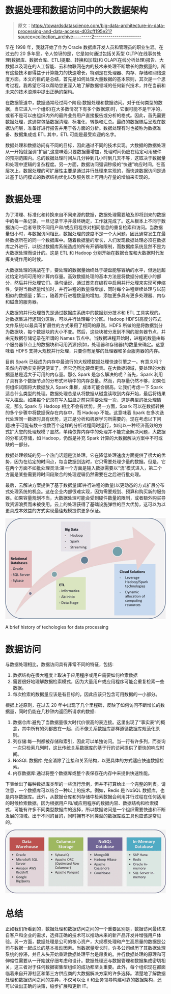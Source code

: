 # 数据处理和数据访问中的大数据架构

> 原文：<https://towardsdatascience.com/big-data-architecture-in-data-processing-and-data-access-d03cff195e21?source=collection_archive---------2----------------------->

早在 1998 年，我就开始了作为 Oracle 数据库开发人员和管理员的职业生涯。在过去的 20 多年里，令人惊讶的是，它是如何通过包括关系型 OLTP(在线事务处理)数据库、数据仓库、ETL(提取、转换和加载)和 OLAP(在线分析处理)报告、大数据以及现在的人工智能、云和物联网在内的技术来处理不断增长的数据量的。所有这些技术都得益于计算能力的快速增长，特别是在处理器、内存、存储和网络速度方面。本文的目的是总结，首先是如何处理大量数据的基本原则，其次是一个思考过程，我希望它可以帮助您更深入地了解数据领域的任何新兴技术，并在当前和未来的技术浪潮中提出正确的架构。

在数据管道中，数据通常经过两个阶段:数据处理和数据访问。对于任何类型的数据，当它进入一个组织(在大多数情况下有多个数据源)时，它很可能不是干净的，或者不是可以由组织内外的最终业务用户直接报告或分析的格式。因此，首先需要数据处理，这通常包括数据清理、标准化、转换和汇总。最终的数据随后呈现在数据访问层，准备好进行报告并用于各方面的分析。数据处理有时也被称为数据准备、数据集成或 ETL 其中，ETL 可能是最受欢迎的名字。

数据处理和数据访问有不同的目标，因此通过不同的技术实现。大数据的数据处理从一开始就强调“扩展”,这意味着只要数据量增加，处理时间仍应在给定可用硬件的预期范围内。总的数据处理时间从几分钟到几小时到几天不等，这取决于数据量和处理中逻辑的复杂程度。另一方面，数据访问强调秒级的“快速”响应时间。在高层次上，数据处理的可扩展性主要是通过并行处理来实现的，而快速数据访问是通过基于访问模式的数据结构优化以及服务器上可用内存量的增加来实现的。

# **数据处理**

为了清理、标准化和转换来自不同来源的数据，数据处理需要触及即将到来的数据中的每一条记录。一旦记录干净并最终确定，工作就完成了。这从根本上不同于数据访问—后者导致不同用户和/或应用程序对相同信息的重复检索和访问。当数据量很小时，与数据访问相比，数据处理的速度不是一个大问题，因此通常发生在最终数据所在的同一个数据库中。随着数据量的增长，人们发现数据处理必须在数据库之外进行，以绕过数据库系统造成的所有开销和限制，而数据库系统显然不是为大数据处理而设计的。这是 ETL 和 Hadoop 分别开始在数据仓库和大数据时代发挥关键作用的时候。

大数据处理的挑战在于，要处理的数据量始终处于硬盘能够容纳的水平，但远远超过给定时间可用的计算内存量。高效数据处理的基本方法是将数据分成更小的部分，然后并行处理它们。换句话说，通过首先在编程中启用并行处理来实现可伸缩性，使得当数据量增加时，并行进程的数量将增加，同时每个进程继续处理与以前相似的数据量；第二，随着并行进程数量的增加，添加更多具有更多处理器、内存和磁盘的服务器。

大数据的并行处理首先是通过数据库系统中的数据划分技术和 ETL 工具实现的。对数据集进行逻辑分区后，可以并行处理每个分区。Hadoop HDFS(高度分布式文件系统)以最具可扩展性的方式采用了相同的原则。HDFS 所做的是将数据划分为数据块，每个数据块的大小不变。然后，这些块被分发到不同的服务器节点，并由元数据存储记录在所谓的 Names 节点中。当数据进程开始时，进程的数量由每个服务器节点上的数据块和可用资源(例如，处理器和存储器)的数量来确定。这意味着 HDFS 支持大规模并行处理，只要你有足够的处理器和多台服务器的内存。

目前 Spark 已经成为内存中最流行的大规模数据处理快速引擎之一。有意义吗？虽然内存确实变得更便宜了，但它仍然比硬盘更贵。在大数据领域，要处理的大数据量总是远大于可用的内存量。那么 Spark 是怎么解决的呢？首先，Spark 利用了具有多个数据节点的分布式环境中的内存总量。然而，内存量仍然不够，如果任何组织试图将大数据放入 Spark 集群，成本可能会很高。让我们考虑一下 Spark 适合什么类型的处理。数据处理总是从将数据从磁盘读取到内存开始，最后将结果写入磁盘。如果每个记录在写入磁盘之前只需要处理一次，这是典型的批处理情况，那么 Spark 与 Hadoop 相比不会有优势。另一方面，Spark 可以在数据转换的多个步骤中将数据保存在内存中，而 Hadoop 不能。这意味着 Spark 在多次迭代处理同一数据时具有优势，这正是分析和机器学习所需要的。现在考虑以下问题:由于可能有数十或数百个这样的分析过程同时运行，如何以一种经济高效的方式扩大您的处理规模？显然，单纯依靠内存中的处理并不能完全解决问题，大数据的分布式存储，如 Hadoop，仍然是补充 Spark 计算的大数据解决方案中不可或缺的一部分。

数据处理领域的另一个热门话题是流处理。它在降低处理速度方面提供了很大的优势，因为在给定的时间点，每当数据到达时，它只需要处理少量的数据。但是，它在两个方面不如批处理灵活:第一个方面是输入数据需要以“流”模式进入，第二个方面是某些需要跨时间段聚合的处理逻辑仍然需要在之后进行批处理。

最后，云解决方案提供了基于数据量(即并行进程的数量)以更动态的方式扩展分布式处理系统的机会。这在企业内部很难实现，因为需要规划、预算和购买新的服务器。如果容量规划不当，大数据处理可能会受到硬件数量的限制，或者额外购买导致资源浪费而未被使用。云上的处理获得了基础设施弹性的巨大优势，这可以为以更具成本效益的方式实现最佳规模提供更多保证。

![](img/ea22185e226fd1dd1d4ed87395a90446.png)

A brief history of techologies for data processing

# **数据访问**

与数据处理相比，数据访问具有非常不同的特征，包括:

1.  数据结构在很大程度上取决于应用程序或用户需要如何检索数据
2.  需要很好地理解数据检索模式，因为大量用户或应用程序可能会重复检索一些数据。
3.  每次检索的数据量应该是有目标的，因此应该只包含可用数据的一小部分。

根据上述原则，在过去 20 年中出现了几个里程碑，反映了如何访问不断增长的数据量，同时仍能在几秒钟内返回所请求的数据:

1.  数据仓库:避免了当数据量很大时代价很高的表连接。这里出现了“事实表”的概念，其中所有的列都放在一起，而不像关系数据库那样遵循数据库规范化原则。
2.  列存储:每一列都被存储和索引，因此可以单独访问。当一行有许多列，而查询一次只检索几列时，这比传统关系数据库的基于行的访问提供了更快的响应时间。
3.  NoSQL 数据库:完全消除了连接和关系结构，以更具体的方式适应快速数据检索。
4.  内存数据库:通过将整个数据库或整个表保存在内存中来提供快速性能。

下表给出了每种数据库类型的一些流行示例，但并不打算给出一个完整的列表。请注意，一个数据库可以结合一种以上的技术。例如，Redis 是 NoSQL 数据库，也是内存数据库。此外，从数据仓库和列存储中检索数据会利用并行过程在任何适用的时候检索数据。因为根据用户和/或应用程序的数据内容、数据结构和检索模式，可能有许多不同类型数据库的选择，所以数据访问是一个组织需要快速和不断发展的领域。出于不同的目的，同时拥有不同类型的数据库或工具也应该是常见的。

![](img/4209e46c5dc1e6b1a9654d53a137aa09.png)

# **总结**

正如我们所看到的，数据处理和数据访问之间的一个重要区别是，数据访问最终来自客户和企业的需求，选择正确的技术可以推动未来的新产品开发并增强用户体验。另一方面，数据处理是公司的核心资产，大规模处理和产生高质量的数据是公司与数据一起成长的基本推动因素。当数据量增长时，许多公司经历了其数据处理系统的停滞，并且从头开始重建数据处理平台是昂贵的。并行数据处理的原理和可伸缩性需要从一开始就仔细考虑和设计。数据处理还与数据管理和数据集成密切相关，这三者对于任何数据密集型组织的成功都至关重要。此外，每个组织现在都面临着来自开源社区和第三方供应商的大数据解决方案的许多选择。清楚地了解数据处理和数据访问之间的差异，不仅可以让 it 和业务领导构建可靠的数据架构，还可以做出正确的决策，稳步扩展和更新 IT。